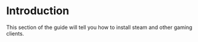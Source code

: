  # Introduction

This section of the guide will tell you how to install steam and other gaming clients.
